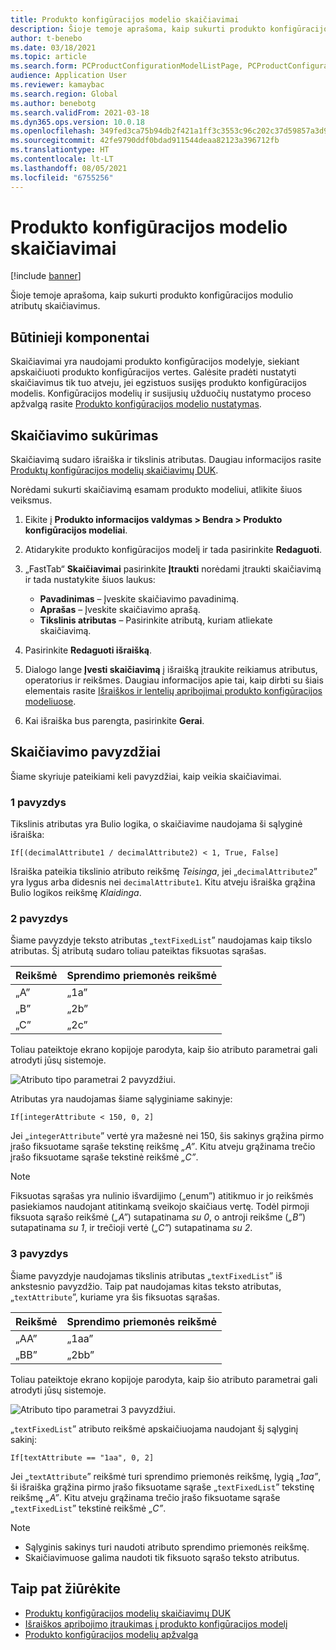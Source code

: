 ```yaml
---
title: Produkto konfigūracijos modelio skaičiavimai
description: Šioje temoje aprašoma, kaip sukurti produkto konfigūracijos modulio atributų skaičiavimus
author: t-benebo
ms.date: 03/18/2021
ms.topic: article
ms.search.form: PCProductConfigurationModelListPage, PCProductConfigurationModelDetails
audience: Application User
ms.reviewer: kamaybac
ms.search.region: Global
ms.author: benebotg
ms.search.validFrom: 2021-03-18
ms.dyn365.ops.version: 10.0.18
ms.openlocfilehash: 349fed3ca75b94db2f421a1ff3c3553c96c202c37d59857a3d973f3de8f995ad
ms.sourcegitcommit: 42fe9790ddf0bdad911544deaa82123a396712fb
ms.translationtype: HT
ms.contentlocale: lt-LT
ms.lasthandoff: 08/05/2021
ms.locfileid: "6755256"
---
```

# <a name="product-configuration-model-calculations"></a>Produkto konfigūracijos modelio skaičiavimai

[!include [banner](../includes/banner.md)]

Šioje temoje aprašoma, kaip sukurti produkto konfigūracijos modulio atributų skaičiavimus.

## <a name="prerequisites"></a>Būtinieji komponentai

Skaičiavimai yra naudojami produkto konfigūracijos modelyje, siekiant apskaičiuoti produkto konfigūracijos vertes. Galėsite pradėti nustatyti skaičiavimus tik tuo atveju, jei egzistuos susijęs produkto konfigūracijos modelis. Konfigūracijos modelių ir susijusių užduočių nustatymo proceso apžvalgą rasite [Produkto konfigūracijos modelio nustatymas](set-up-maintain-product-configuration-model.md).

## <a name="create-a-calculation"></a>Skaičiavimo sukūrimas

Skaičiavimą sudaro išraiška ir tikslinis atributas. Daugiau informacijos rasite [Produktų konfigūracijos modelių skaičiavimų DUK](calculate-product-configuration-models.md).

Norėdami sukurti skaičiavimą esamam produkto modeliui, atlikite šiuos veiksmus.

1. Eikite į **Produkto informacijos valdymas \> Bendra \> Produkto konfigūracijos modeliai**.
1. Atidarykite produkto konfigūracijos modelį ir tada pasirinkite **Redaguoti**.
1. „FastTab“ **Skaičiavimai** pasirinkite **Įtraukti** norėdami įtraukti skaičiavimą ir tada nustatykite šiuos laukus:

    - **Pavadinimas** – Įveskite skaičiavimo pavadinimą.
    - **Aprašas** – Įveskite skaičiavimo aprašą.
    - **Tikslinis atributas** – Pasirinkite atributą, kuriam atliekate skaičiavimą.

1. Pasirinkite **Redaguoti išraišką**.
1. Dialogo lange **Įvesti skaičiavimą** į išraišką įtraukite reikiamus atributus, operatorius ir reikšmes. Daugiau informacijos apie tai, kaip dirbti su šiais elementais rasite [Išraiškos ir lentelių apribojimai produkto konfigūracijos modeliuose](expression-constraints-table-constraints-product-configuration-models.md).
1. Kai išraiška bus parengta, pasirinkite **Gerai**.

## <a name="calculation-examples"></a>Skaičiavimo pavyzdžiai

Šiame skyriuje pateikiami keli pavyzdžiai, kaip veikia skaičiavimai.

### <a name="example-1"></a>1 pavyzdys

Tikslinis atributas yra Bulio logika, o skaičiavime naudojama ši sąlyginė išraiška:

`If[(decimalAttribute1 / decimalAttribute2) < 1, True, False]`

Išraiška pateikia tikslinio atributo reikšmę *Teisinga*, jei „`decimalAttribute2`” yra lygus arba didesnis nei `decimalAttribute1`. Kitu atveju išraiška grąžina Bulio logikos reikšmę *Klaidinga*.

### <a name="example-2"></a>2 pavyzdys

Šiame pavyzdyje teksto atributas „`textFixedList`” naudojamas kaip tikslo atributas. Šį atributą sudaro toliau pateiktas fiksuotas sąrašas.

| Reikšmė | Sprendimo priemonės reikšmė |
|---|---|
| „A” | „1a” |
| „B” | „2b” |
| „C” | „2c” |

Toliau pateiktoje ekrano kopijoje parodyta, kaip šio atributo parametrai gali atrodyti jūsų sistemoje.

![Atributo tipo parametrai 2 pavyzdžiui.](media/model-calculations-example2.png "Atributo tipo parametrai 2 pavyzdžiui")

Atributas yra naudojamas šiame sąlyginiame sakinyje:

`If[integerAttribute < 150, 0, 2]`

Jei „`integerAttribute`” vertė yra mažesnė nei 150, šis sakinys grąžina pirmo įrašo fiksuotame sąraše tekstinę reikšmę *„A”*. Kitu atveju grąžinama trečio įrašo fiksuotame sąraše tekstinė reikšmė *„C”*.

> [!NOTE]
> Fiksuotas sąrašas yra nulinio išvardijimo („enum”) atitikmuo ir jo reikšmės pasiekiamos naudojant atitinkamą sveikojo skaičiaus vertę. Todėl pirmoji fiksuota sąrašo reikšmė (*„A”*) sutapatinama *su 0*, o antroji reikšme (*„B”*) sutapatinama *su 1*, ir trečioji vertė (*„C”*) sutapatinama *su 2*.

### <a name="example-3"></a>3 pavyzdys

Šiame pavyzdyje naudojamas tikslinis atributas „`textFixedList`” iš ankstesnio pavyzdžio. Taip pat naudojamas kitas teksto atributas, „`textAttribute`”, kuriame yra šis fiksuotas sąrašas.

| Reikšmė | Sprendimo priemonės reikšmė |
|---|---|
| „AA” | „1aa” |
| „BB” | „2bb” |

Toliau pateiktoje ekrano kopijoje parodyta, kaip šio atributo parametrai gali atrodyti jūsų sistemoje.

![Atributo tipo parametrai 3 pavyzdžiui.](media/model-calculations-example3.png "Atributo tipo parametrai 3 pavyzdžiui")

„`textFixedList`” atributo reikšmė apskaičiuojama naudojant šį sąlyginį sakinį:

`If[textAttribute == "1aa", 0, 2]`

Jei „`textAttribute`” reikšmė turi sprendimo priemonės reikšmę, lygią *„1aa”*, ši išraiška grąžina pirmo įrašo fiksuotame sąraše „`textFixedList`” tekstinę reikšmę *„A”*. Kitu atveju grąžinama trečio įrašo fiksuotame sąraše „`textFixedList`” tekstinė reikšmė *„C”*.

> [!NOTE]
> - Sąlyginis sakinys turi naudoti atributo sprendimo priemonės reikšmę.
> - Skaičiavimuose galima naudoti tik fiksuoto sąrašo teksto atributus.

## <a name="see-also"></a>Taip pat žiūrėkite

- [Produktų konfigūracijos modelių skaičiavimų DUK](calculate-product-configuration-models.md)
- [Išraiškos apribojimo įtraukimas į produkto konfigūracijos modelį](tasks/add-expression-constraint-product-configuration-model.md)
- [Produkto konfigūracijos modelių apžvalga](product-configuration-models.md)
